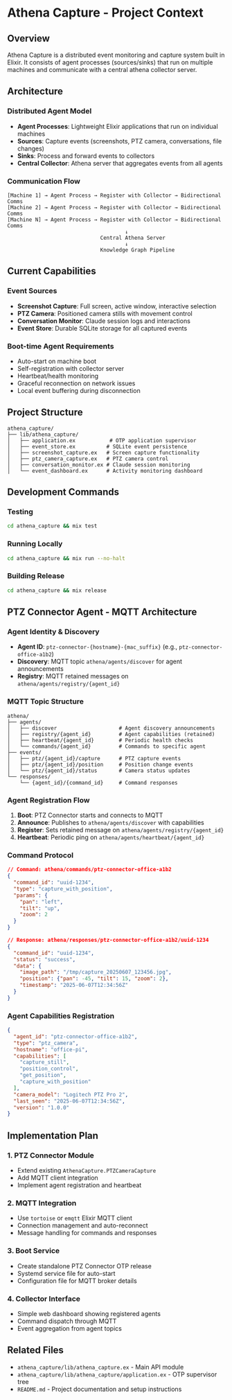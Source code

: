 # Athena Capture - Project Context

## Overview
Athena Capture is a distributed event monitoring and capture system built in Elixir. It consists of agent processes (sources/sinks) that run on multiple machines and communicate with a central athena collector server.

## Architecture

### Distributed Agent Model
- **Agent Processes**: Lightweight Elixir applications that run on individual machines
- **Sources**: Capture events (screenshots, PTZ camera, conversations, file changes)  
- **Sinks**: Process and forward events to collectors
- **Central Collector**: Athena server that aggregates events from all agents

### Communication Flow
```
[Machine 1] → Agent Process → Register with Collector → Bidirectional Comms
[Machine 2] → Agent Process → Register with Collector → Bidirectional Comms  
[Machine N] → Agent Process → Register with Collector → Bidirectional Comms
                                      ↓
                              Central Athena Server
                                      ↓
                              Knowledge Graph Pipeline
```

## Current Capabilities

### Event Sources
- **Screenshot Capture**: Full screen, active window, interactive selection
- **PTZ Camera**: Positioned camera stills with movement control
- **Conversation Monitor**: Claude session logs and interactions
- **Event Store**: Durable SQLite storage for all captured events

### Boot-time Agent Requirements
- Auto-start on machine boot
- Self-registration with collector server
- Heartbeat/health monitoring
- Graceful reconnection on network issues
- Local event buffering during disconnection

## Project Structure
```
athena_capture/
├── lib/athena_capture/
│   ├── application.ex           # OTP application supervisor
│   ├── event_store.ex          # SQLite event persistence
│   ├── screenshot_capture.ex   # Screen capture functionality
│   ├── ptz_camera_capture.ex   # PTZ camera control
│   ├── conversation_monitor.ex # Claude session monitoring
│   └── event_dashboard.ex      # Activity monitoring dashboard
```

## Development Commands

### Testing
```bash
cd athena_capture && mix test
```

### Running Locally
```bash
cd athena_capture && mix run --no-halt
```

### Building Release
```bash
cd athena_capture && mix release
```

## PTZ Connector Agent - MQTT Architecture

### Agent Identity & Discovery
- **Agent ID**: `ptz-connector-{hostname}-{mac_suffix}` (e.g., `ptz-connector-office-a1b2`)
- **Discovery**: MQTT topic `athena/agents/discover` for agent announcements
- **Registry**: MQTT retained messages on `athena/agents/registry/{agent_id}`

### MQTT Topic Structure
```
athena/
├── agents/
│   ├── discover                    # Agent discovery announcements
│   ├── registry/{agent_id}         # Agent capabilities (retained)
│   ├── heartbeat/{agent_id}        # Periodic health checks
│   └── commands/{agent_id}         # Commands to specific agent
├── events/
│   ├── ptz/{agent_id}/capture      # PTZ capture events
│   ├── ptz/{agent_id}/position     # Position change events
│   └── ptz/{agent_id}/status       # Camera status updates
└── responses/
    └── {agent_id}/{command_id}     # Command responses
```

### Agent Registration Flow
1. **Boot**: PTZ Connector starts and connects to MQTT
2. **Announce**: Publishes to `athena/agents/discover` with capabilities
3. **Register**: Sets retained message on `athena/agents/registry/{agent_id}`
4. **Heartbeat**: Periodic ping on `athena/agents/heartbeat/{agent_id}`

### Command Protocol
```json
// Command: athena/commands/ptz-connector-office-a1b2
{
  "command_id": "uuid-1234",
  "type": "capture_with_position",
  "params": {
    "pan": "left",
    "tilt": "up", 
    "zoom": 2
  }
}

// Response: athena/responses/ptz-connector-office-a1b2/uuid-1234
{
  "command_id": "uuid-1234",
  "status": "success",
  "data": {
    "image_path": "/tmp/capture_20250607_123456.jpg",
    "position": {"pan": -45, "tilt": 15, "zoom": 2},
    "timestamp": "2025-06-07T12:34:56Z"
  }
}
```

### Agent Capabilities Registration
```json
{
  "agent_id": "ptz-connector-office-a1b2",
  "type": "ptz_camera",
  "hostname": "office-pi",
  "capabilities": [
    "capture_still",
    "position_control", 
    "get_position",
    "capture_with_position"
  ],
  "camera_model": "Logitech PTZ Pro 2",
  "last_seen": "2025-06-07T12:34:56Z",
  "version": "1.0.0"
}
```

## Implementation Plan

### 1. PTZ Connector Module
- Extend existing `AthenaCapture.PTZCameraCapture`
- Add MQTT client integration
- Implement agent registration and heartbeat

### 2. MQTT Integration
- Use `tortoise` or `emqtt` Elixir MQTT client
- Connection management and auto-reconnect
- Message handling for commands and responses

### 3. Boot Service
- Create standalone PTZ Connector OTP release
- Systemd service file for auto-start
- Configuration file for MQTT broker details

### 4. Collector Interface
- Simple web dashboard showing registered agents
- Command dispatch through MQTT
- Event aggregation from agent topics

## Related Files
- `athena_capture/lib/athena_capture.ex` - Main API module
- `athena_capture/lib/athena_capture/application.ex` - OTP supervisor tree
- `README.md` - Project documentation and setup instructions